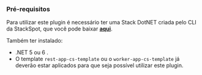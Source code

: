 ### **Pré-requisitos**
Para utilizar este plugin é necessário ter uma Stack DotNET criada pelo CLI da StackSpot, que você pode baixar [**aqui**](https://stackspot.com.br/).

Também ter instalado:
- .NET 5 ou 6 .
- O template `rest-app-cs-template` ou o `worker-app-cs-template` já deverão estar aplicados para que seja possível utilizar este plugin.
